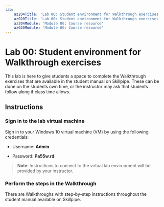 ```yaml
---
lab:
    az204Title: 'Lab 00: Student environment for Walkthrough exercises'
    az020Title: 'Lab 00: Student environment for Walkthrough exercises'
    az204Module: 'Module 00: Course resource'
    az020Module: 'Module 00: Course resource'
---
```


# Lab 00: Student environment for Walkthrough exercises

This lab is here to give students a space to complete the Walkthrough exercises that are available in the student manual on Skillpipe. These can be done on the students own time, or the instructor may ask that students follow along if class time allows.

## Instructions

### Sign in to the lab virtual machine

Sign in to your Windows 10 virtual machine (VM) by using the following credentials:

* Username: **Admin**

* Password: **Pa55w.rd**

> **Note**: Instructions to connect to the virtual lab environment will be provided by your instructor.

### Perform the steps in the Walkthrough

There are Walkthroughs with step-by-step instructions throughout the student manual available on Skillpipe.
